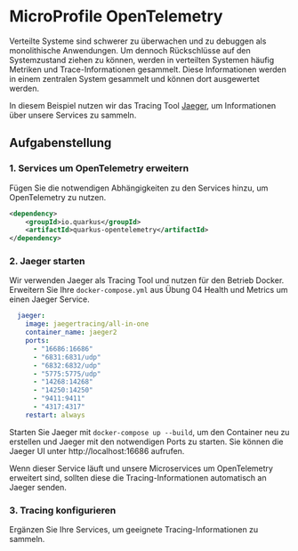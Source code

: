 # MicroProfile OpenTelemetry

Verteilte Systeme sind schwerer zu überwachen und zu debuggen als monolithische Anwendungen. Um dennoch 
Rückschlüsse auf den Systemzustand ziehen zu können, werden in verteilten Systemen häufig Metriken und Trace-Informationen
gesammelt. Diese Informationen werden in einem zentralen System gesammelt und können dort ausgewertet werden.

In diesem Beispiel nutzen wir das Tracing Tool [Jaeger](https://www.jaegertracing.io), 
um Informationen über unsere Services zu sammeln. 

## Aufgabenstellung

### 1. Services um OpenTelemetry erweitern

Fügen Sie die notwendigen Abhängigkeiten zu den Services hinzu, um OpenTelemetry zu nutzen. 

```xml 
<dependency>
    <groupId>io.quarkus</groupId>
    <artifactId>quarkus-opentelemetry</artifactId>
</dependency>
```


### 2. Jaeger starten

Wir verwenden Jaeger als Tracing Tool und nutzen für den Betrieb Docker. 
Erweitern Sie Ihre `docker-compose.yml` aus Übung 04 Health und Metrics um einen Jaeger Service. 

```yaml
  jaeger:
    image: jaegertracing/all-in-one
    container_name: jaeger2
    ports:
      - "16686:16686"
      - "6831:6831/udp"
      - "6832:6832/udp"
      - "5775:5775/udp"
      - "14268:14268"
      - "14250:14250"
      - "9411:9411"
      - "4317:4317"
    restart: always
```

Starten Sie Jaeger mit `docker-compose up --build`, um den Container neu zu erstellen und Jaeger mit den 
notwendigen Ports zu starten. Sie können die Jaeger UI unter http://localhost:16686 aufrufen.

Wenn dieser Service läuft und unsere Microservices um OpenTelemetry erweitert sind, sollten diese die Tracing-Informationen
automatisch an Jaeger senden.

### 3. Tracing konfigurieren

Ergänzen Sie Ihre Services, um geeignete Tracing-Informationen zu sammeln. 
